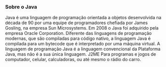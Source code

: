 <h3>Sobre o Java</h3>

<p>Java é uma linguagem de programação orientada a objetos desenvolvida na década de 90 por uma equipe de programadores chefiada por James Gosling, 
na empresa Sun Microsystems. Em 2008 o Java foi adquirido pela empresa Oracle Corporation. Diferente das linguagens de programação modernas, que 
são compiladas para código nativo, a linguagem Java é compilada para um bytecode que é interpretado por uma máquina virtual. A linguagem de programação 
Java é a linguagem convencional da Plataforma Java, mas não é a sua única linguagem. J2ME Para programas e jogos de computador, celular, calculadoras, 
ou até mesmo o rádio do carro.</p>
